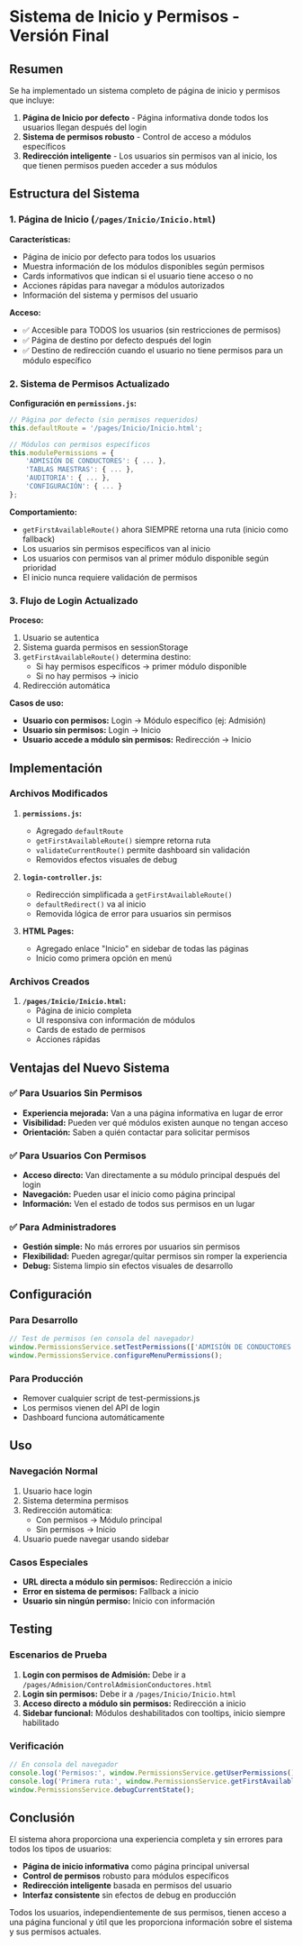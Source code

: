 # Sistema de Inicio y Permisos - Versión Final

## Resumen

Se ha implementado un sistema completo de página de inicio y permisos que incluye:

1. **Página de Inicio por defecto** - Página informativa donde todos los usuarios llegan después del login
2. **Sistema de permisos robusto** - Control de acceso a módulos específicos
3. **Redirección inteligente** - Los usuarios sin permisos van al inicio, los que tienen permisos pueden acceder a sus módulos

## Estructura del Sistema

### 1. Página de Inicio (`/pages/Inicio/Inicio.html`)

**Características:**
- Página de inicio por defecto para todos los usuarios
- Muestra información de los módulos disponibles según permisos
- Cards informativos que indican si el usuario tiene acceso o no
- Acciones rápidas para navegar a módulos autorizados
- Información del sistema y permisos del usuario

**Acceso:**
- ✅ Accesible para TODOS los usuarios (sin restricciones de permisos)
- ✅ Página de destino por defecto después del login
- ✅ Destino de redirección cuando el usuario no tiene permisos para un módulo específico

### 2. Sistema de Permisos Actualizado

**Configuración en `permissions.js`:**
```javascript
// Página por defecto (sin permisos requeridos)
this.defaultRoute = '/pages/Inicio/Inicio.html';

// Módulos con permisos específicos
this.modulePermissions = {
    'ADMISIÓN DE CONDUCTORES': { ... },
    'TABLAS MAESTRAS': { ... },
    'AUDITORIA': { ... },
    'CONFIGURACIÓN': { ... }
};
```

**Comportamiento:**
- `getFirstAvailableRoute()` ahora SIEMPRE retorna una ruta (inicio como fallback)
- Los usuarios sin permisos específicos van al inicio
- Los usuarios con permisos van al primer módulo disponible según prioridad
- El inicio nunca requiere validación de permisos

### 3. Flujo de Login Actualizado

**Proceso:**
1. Usuario se autentica
2. Sistema guarda permisos en sessionStorage
3. `getFirstAvailableRoute()` determina destino:
   - Si hay permisos específicos → primer módulo disponible
   - Si no hay permisos → inicio
4. Redirección automática

**Casos de uso:**
- **Usuario con permisos:** Login → Módulo específico (ej: Admisión)
- **Usuario sin permisos:** Login → Inicio
- **Usuario accede a módulo sin permisos:** Redirección → Inicio

## Implementación

### Archivos Modificados

1. **`permissions.js`:**
   - Agregado `defaultRoute`
   - `getFirstAvailableRoute()` siempre retorna ruta
   - `validateCurrentRoute()` permite dashboard sin validación
   - Removidos efectos visuales de debug

2. **`login-controller.js`:**
   - Redirección simplificada a `getFirstAvailableRoute()`
   - `defaultRedirect()` va al inicio
   - Removida lógica de error para usuarios sin permisos

3. **HTML Pages:**
   - Agregado enlace "Inicio" en sidebar de todas las páginas
   - Inicio como primera opción en menú

### Archivos Creados

1. **`/pages/Inicio/Inicio.html`:**
   - Página de inicio completa
   - UI responsiva con información de módulos
   - Cards de estado de permisos
   - Acciones rápidas

## Ventajas del Nuevo Sistema

### ✅ Para Usuarios Sin Permisos
- **Experiencia mejorada:** Van a una página informativa en lugar de error
- **Visibilidad:** Pueden ver qué módulos existen aunque no tengan acceso
- **Orientación:** Saben a quién contactar para solicitar permisos

### ✅ Para Usuarios Con Permisos
- **Acceso directo:** Van directamente a su módulo principal después del login
- **Navegación:** Pueden usar el inicio como página principal
- **Información:** Ven el estado de todos sus permisos en un lugar

### ✅ Para Administradores
- **Gestión simple:** No más errores por usuarios sin permisos
- **Flexibilidad:** Pueden agregar/quitar permisos sin romper la experiencia
- **Debug:** Sistema limpio sin efectos visuales de desarrollo

## Configuración

### Para Desarrollo
```javascript
// Test de permisos (en consola del navegador)
window.PermissionsService.setTestPermissions(['ADMISIÓN DE CONDUCTORES']);
window.PermissionsService.configureMenuPermissions();
```

### Para Producción
- Remover cualquier script de test-permissions.js
- Los permisos vienen del API de login
- Dashboard funciona automáticamente

## Uso

### Navegación Normal
1. Usuario hace login
2. Sistema determina permisos
3. Redirección automática:
   - Con permisos → Módulo principal
   - Sin permisos → Inicio
4. Usuario puede navegar usando sidebar

### Casos Especiales
- **URL directa a módulo sin permisos:** Redirección a inicio
- **Error en sistema de permisos:** Fallback a inicio
- **Usuario sin ningún permiso:** Inicio con información

## Testing

### Escenarios de Prueba
1. **Login con permisos de Admisión:** Debe ir a `/pages/Admision/ControlAdmisionConductores.html`
2. **Login sin permisos:** Debe ir a `/pages/Inicio/Inicio.html`
3. **Acceso directo a módulo sin permisos:** Redirección a inicio
4. **Sidebar funcional:** Módulos deshabilitados con tooltips, inicio siempre habilitado

### Verificación
```javascript
// En consola del navegador
console.log('Permisos:', window.PermissionsService.getUserPermissions());
console.log('Primera ruta:', window.PermissionsService.getFirstAvailableRoute());
window.PermissionsService.debugCurrentState();
```

## Conclusión

El sistema ahora proporciona una experiencia completa y sin errores para todos los tipos de usuarios:

- **Página de inicio informativa** como página principal universal
- **Control de permisos** robusto para módulos específicos  
- **Redirección inteligente** basada en permisos del usuario
- **Interfaz consistente** sin efectos de debug en producción

Todos los usuarios, independientemente de sus permisos, tienen acceso a una página funcional y útil que les proporciona información sobre el sistema y sus permisos actuales.
